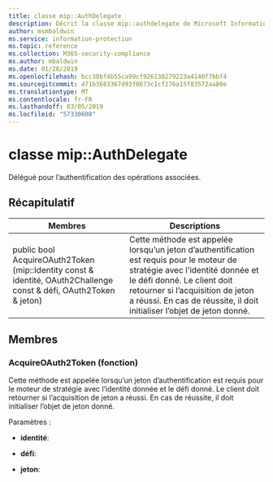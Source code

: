```yaml
---
title: classe mip::AuthDelegate
description: Décrit la classe mip::authdelegate de Microsoft Information Protection (MIP) SDK.
author: msmbaldwin
ms.service: information-protection
ms.topic: reference
ms.collection: M365-security-compliance
ms.author: mbaldwin
ms.date: 01/28/2019
ms.openlocfilehash: bcc38bf4b55ca99cf926138279223a4140f7bbf4
ms.sourcegitcommit: 471b3683367d93f0673c1cf276a15f83572aa80e
ms.translationtype: MT
ms.contentlocale: fr-FR
ms.lasthandoff: 03/05/2019
ms.locfileid: "57330608"
---
```

# <a name="class-mipauthdelegate"></a>classe mip::AuthDelegate 
Délégué pour l’authentification des opérations associées.
  
## <a name="summary"></a>Récapitulatif
 Membres                        | Descriptions                                
--------------------------------|---------------------------------------------
public bool AcquireOAuth2Token (mip::Identity const & identité, OAuth2Challenge const & défi, OAuth2Token & jeton)  |  Cette méthode est appelée lorsqu’un jeton d’authentification est requis pour le moteur de stratégie avec l’identité donnée et le défi donné. Le client doit retourner si l’acquisition de jeton a réussi. En cas de réussite, il doit initialiser l’objet de jeton donné.
  
## <a name="members"></a>Membres
  
### <a name="acquireoauth2token-function"></a>AcquireOAuth2Token (fonction)
Cette méthode est appelée lorsqu’un jeton d’authentification est requis pour le moteur de stratégie avec l’identité donnée et le défi donné. Le client doit retourner si l’acquisition de jeton a réussi. En cas de réussite, il doit initialiser l’objet de jeton donné.

Paramètres :  
* **identité**: 


* **défi**: 


* **jeton**:

